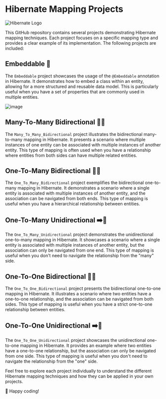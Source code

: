 # Hibernate Mapping Projects

![Hibernate Logo](https://github.com/Shubh2-0/Hibernate-Mapping/assets/112773220/9c21bf7f-390d-4923-b82e-2983eaaeb708)

This GitHub repository contains several projects demonstrating Hibernate mapping techniques. Each project focuses on a specific mapping type and provides a clear example of its implementation. The following projects are included:

## Embeddable 💼
 
The `Embeddable` project showcases the usage of the `@Embeddable` annotation in Hibernate. It demonstrates how to embed a class within an entity, allowing for a more structured and reusable data model. This is particularly useful when you have a set of properties that are commonly used in multiple entities.

![image](https://github.com/Shubh2-0/Hibernate-Mapping/assets/112773220/0f325f7c-3fdf-48be-8669-0c24f36abb5f)

## Many-To-Many Bidirectional 🔄🔄

The `Many_To_Many_Bidirectional` project illustrates the bidirectional many-to-many mapping in Hibernate. It presents a scenario where multiple instances of one entity can be associated with multiple instances of another entity. This type of mapping is often used when you have a relationship where entities from both sides can have multiple related entities.

 


## One-To-Many Bidirectional 🔄👥

The `One_To_Many_Bidirectional` project exemplifies the bidirectional one-to-many mapping in Hibernate. It demonstrates a scenario where a single entity is associated with multiple instances of another entity, and the association can be navigated from both ends. This type of mapping is useful when you have a hierarchical relationship between entities.



## One-To-Many Unidirectional ➡️👥

The `One_To_Many_Unidirectional` project demonstrates the unidirectional one-to-many mapping in Hibernate. It showcases a scenario where a single entity is associated with multiple instances of another entity, but the association can only be navigated from one end. This type of mapping is useful when you don't need to navigate the relationship from the "many" side.



## One-To-One Bidirectional 🔄🤝

The `One_To_One_Bidirectional` project presents the bidirectional one-to-one mapping in Hibernate. It illustrates a scenario where two entities have a one-to-one relationship, and the association can be navigated from both sides. This type of mapping is useful when you have a strict one-to-one relationship between entities.



## One-To-One Unidirectional ➡️🤝

The `One_To_One_Unidirectional` project showcases the unidirectional one-to-one mapping in Hibernate. It provides an example where two entities have a one-to-one relationship, but the association can only be navigated from one side. This type of mapping is useful when you don't need to navigate the relationship from the "one" side.



Feel free to explore each project individually to understand the different Hibernate mapping techniques and how they can be applied in your own projects.

🚀 Happy coding!
